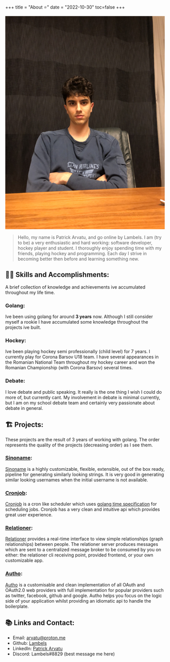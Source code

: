 +++
title = "About ⭐️"
date = "2022-10-30"
toc=false
+++

![me](/img/me.JPG)

>Hello, my name is Patrick Arvatu, and go online by Lambels. I am (try to be) a very enthusiastic and hard working: software developer, hockey player and student. I thoroughly enjoy spending time with my friends, playing hockey and programming. Each day I strive in becoming better then before and learning something new.

## 👨‍🎓 Skills and Accomplishments:
A brief collection of knowledge and achievements ive accumulated throughout my life time.

### Golang:
Ive been using golang for around **3 years** now. Although I still consider myself a rookie I have accumulated some knowledge throughout the projects ive built.

### Hockey:
Ive been playing hockey semi professionally (child level) for 7 years. I currently play for Corona Barsov U18 team. I have several appearances in the Romanian National Team throughout my hockey career and won the Romanian Championship (with Corona Barsov) several times.

### Debate:
I love debate and public speaking. It really is the one thing I wish I could do more of, but currently cant. My involvement in debate is minimal currently, but I am on my school debate team and certainly very passionate about debate in general.

## 🏗 Projects:
These projects are the result of 3 years of working with golang. The order represents the quality of the projects (decreasing order) as I see them.

### [Sinoname](https://github.com/Lambels/sinoname):
[Sinoname](https://github.com/Lambels/sinoname) is a highly customizable, flexible, extensible, out of the box ready, pipeline for generating similarly looking strings. It is very good in generating similar looking usernames when the initial username is not available.

### [Cronjob](https://github.com/Lambels/cronjob):
[Cronjob](https://github.com/Lambels/cronjob) is a cron like scheduler which uses [golang time specification](https://pkg.go.dev/time) for scheduling jobs. Cronjob has a very clean and intuitive api which provides great user experience.

### [Relationer](https://github.com/Lambels/relationer):
[Relationer](https://github.com/Lambels/relationer) provides a real-time interface to view simple relationships (graph relationships) between people. The relationer server produces messages which are sent to a centralized message broker to be consumed by you on either: the relationer cli receiving point, provided frontend, or your own customizable app.

### [Autho](https://github.com/Lambels/autho):
[Autho](https://github.com/Lambels/autho) is a customisable and clean implementation of all OAuth and OAuth2.0 web providers with full implementation for popular providers such as twitter, facebook, github and google. Autho helps you focus on the logic side of your application whilst providing an idiomatic api to handle the boilerplate.

## 📚 Links and Contact:
- Email: arvatu@proton.me
- Github: [Lambels](https://github.com/Lambels/)
- LinkedIn: [Patrick Arvatu](www.linkedin.com/in/patrick-arvatu/)
- Discord: Lambels#8829 (best message me here)